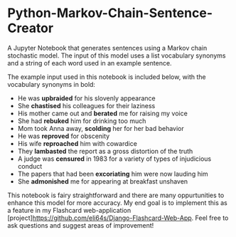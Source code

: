 # Python-Markov-Chain-Sentence-Creator
A Jupyter Notebook that generates sentences using a Markov chain stochastic model. The input of this model uses a list vocabulary synonyms and a string of each word used in an example sentence. 

The example input used in this notebook is included below, with the vocabulary synonyms in bold:
- He was **upbraided** for his slovenly appearance
- She **chastised** his colleagues for their laziness
- His mother came out and **berated** me for raising my voice
- She had **rebuked** him for drinking too much
- Mom took Anna away, **scolding** her for her bad behavior
- He was **reproved** for obscenity
- His wife **reproached** him with cowardice
- They **lambasted** the report as a gross distortion of the truth
- A judge was **censured** in 1983 for a variety of types of injudicious conduct
- The papers that had been **excoriating** him were now lauding him
- She **admonished** me for appearing at breakfast unshaven

This notebook is fairy straightforward and there are many oppurtunities to enhance this model for more accuracy. My end goal is to implement this as a feature in my Flashcard web-application [project]https://github.com/eli64s/Django-Flashcard-Web-App. Feel free to ask questions and suggest areas of improvement!
